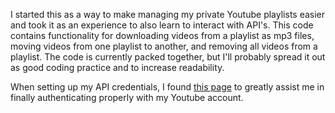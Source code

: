 I started this as a way to make managing my private Youtube playlists easier and took it as an experience to also learn to interact with API's. This code contains functionality for downloading videos from a playlist as mp3 files, moving videos from one playlist to another, and removing all videos from a playlist. The code is currently packed together, but I'll probably spread it out as good coding practice and to increase readability.

When setting up my API credentials, I found [this page](https://help.aolonnetwork.com/hc/en-us/articles/218079623-How-to-Create-Your-YouTube-API-Credentials) to greatly assist me in finally authenticating properly with my Youtube account.

